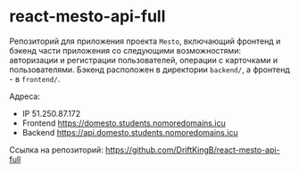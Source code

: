 # react-mesto-api-full
Репозиторий для приложения проекта `Mesto`, включающий фронтенд и бэкенд части приложения со следующими возможностями: авторизации и регистрации пользователей, операции с карточками и пользователями. Бэкенд расположен в директории `backend/`, а фронтенд - в `frontend/`. 
  
Адреса:
* IP 51.250.87.172
* Frontend https://domesto.students.nomoredomains.icu
* Backend https://api.domesto.students.nomoredomains.icu

Ссылка на репозиторий: https://github.com/DriftKingB/react-mesto-api-full